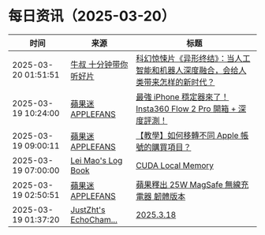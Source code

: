 ﻿# 每日资讯（2025-03-20）

|时间|来源|标题|
|---|---|---|
|2025-03-20 01:51:51|[牛叔 十分钟带你听好片](https://getpodcast.xyz/data/ximalaya/11534451.xml)|[科幻惊悚片《异形终结》：当人工智能和机器人深度融合，会给人类带来怎样的新时代？](https://www.ximalaya.com/sound/822968222)|
|2025-03-19 10:24:00|[蘋果迷 APPLEFANS](https://applefans.today/feed/)|[最強 iPhone 穩定器來了！Insta360 Flow 2 Pro 開箱 + 深度評測！](https://applefans.today/2025-03-insta360-flow-2-pro-reviews/)|
|2025-03-19 09:00:11|[蘋果迷 APPLEFANS](https://applefans.today/feed/)|[【教學】如何移轉不同 Apple 帳號的購買項目？](https://applefans.today/2025-02-how-to-migrate-purchases-from-one-apple-account-to-another-apple-account/)|
|2025-03-19 07:00:00|[Lei Mao's Log Book](https://leimao.github.io/atom.xml)|[CUDA Local Memory](https://leimao.github.io/blog/CUDA-Local-Memory/)|
|2025-03-19 02:50:51|[蘋果迷 APPLEFANS](https://applefans.today/feed/)|[蘋果釋出 25W MagSafe 無線充電器 韌體版本](https://applefans.today/2025-03-25w-magsafe-charger-firmware-update/)|
|2025-03-19 01:37:20|[JustZht's EchoCham...](https://www.justzht.com/rss/)|[2025.3.18](https://www.justzht.com/2025-3-18/)|
